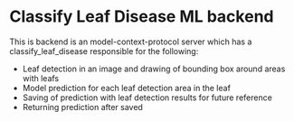 # Classify Leaf Disease ML backend

This is backend is an model-context-protocol server which has a classify_leaf_disease responsible for the following:

- Leaf detection in an image and drawing of bounding box around areas with leafs
- Model prediction for each leaf detection area in the leaf
- Saving of prediction with leaf detection results for future reference
- Returning prediction after saved
